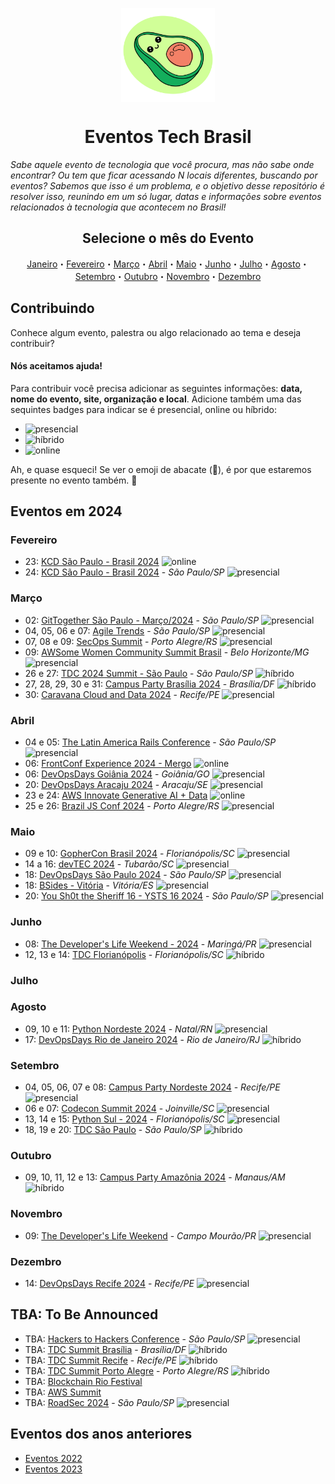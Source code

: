 <p class="header" align="center">
 <img width="150px" src="./assets/abacatinhos.svg" align="center" alt="GitHub Readme Stats" />
 <h1 align="center">Eventos Tech Brasil</h1> 
</p>

_Sabe aquele evento de tecnologia que você procura, mas não sabe onde encontrar? Ou tem que ficar acessando N locais diferentes, buscando por eventos? Sabemos que isso é um problema, e o objetivo desse repositório é resolver isso, reunindo em um só lugar, datas e informações sobre eventos relacionados à tecnologia que acontecem no Brasil!_

<h2 align="center">Selecione o mês do Evento</h2>
<p class="navigation" align="center">
    <a href="#janeiro">Janeiro</a>・<a href="#fevereiro">Fevereiro</a>・<a href="#março">Março</a>・<a href="#abril">Abril</a>・<a href="#maio">Maio</a>・<a href="#junho">Junho</a>・<a href="#julho">Julho</a>・<a href="#agosto">Agosto</a>・<a href="#setembro">Setembro</a>・<a href="#outubro">Outubro</a>・<a href="#novembro">Novembro</a>・<a href="#dezembro">Dezembro</a>
</p>

## Contribuindo

Conhece algum evento, palestra ou algo relacionado ao tema e deseja contribuir?  

#### Nós aceitamos ajuda! 

Para contribuir você precisa adicionar as seguintes informações: **data, nome do evento, site, organização e local**. Adicione também uma das sequintes badges para indicar se é presencial, online ou híbrido:

- ![presencial]
- ![híbrido]
- ![online]

Ah, e quase esqueci! Se ver o emoji de abacate (🥑), é por que estaremos presente no evento também. 🤩

## Eventos em 2024

### Fevereiro
<!-- FEVEREIRO:START -->
* 23: [KCD São Paulo - Brasil 2024](https://community.cncf.io/kcd-brasil/) ![online]
* 24: [KCD São Paulo - Brasil 2024](https://community.cncf.io/kcd-brasil/) - _São Paulo/SP_ ![presencial]
<!-- FEVEREIRO:END -->

### Março
<!-- MARÇO:START -->
* 02: [GitTogether São Paulo - Março/2024](https://www.meetup.com/githubbrasil/events/299195273/) - _São Paulo/SP_ ![presencial]
* 04, 05, 06 e 07: [Agile Trends](https://agiletrendsbr.com/?ref=agendati.com.br) - _São Paulo/SP_ ![presencial]
* 07, 08 e 09: [SecOps Summit](https://www.secopssummit.com.br/?ref=agendati.com.br) - _Porto Alegre/RS_ ![presencial]
* 09: [AWSome Women Community Summit Brasil](https://www.awswomencommunitybrasil.com/) - _Belo Horizonte/MG_ ![presencial]
* 26 e 27: [TDC 2024 Summit - São Paulo](https://thedevconf.com/tdc/2024/summit-sao-paulo/) - _São Paulo/SP_ ![híbrido]
* 27, 28, 29, 30 e 31: [Campus Party Brasília 2024](https://brasil.campus-party.org/cpbsb6/) - _Brasília/DF_ ![híbrido]
* 30: [Caravana Cloud and Data 2024](https://www.even3.com.br/caravana-cloud-and-data-edicao-recife-2024-presencial/) - _Recife/PE_ ![presencial]

<!-- MARÇO:END -->

### Abril
<!-- ABRIL:START -->
* 04 e 05: [The Latin America Rails Conference](https://www.tropicalrb.com/) - _São Paulo/SP_ ![presencial]
* 06: [FrontConf Experience 2024 - Mergo](https://www.mergo.com.br/eventos/frontconfxp/) ![online]
* 06: [DevOpsDays Goiânia 2024](https://devopsdays.org/events/2024-goiania/welcome/) - _Goiânia/GO_ ![presencial]
* 20: [DevOpsDays Aracaju 2024](https://devopsdays.org/events/2024-aracaju/welcome/) - _Aracaju/SE_ ![presencial]
* 23 e 24: [AWS Innovate Generative AI + Data](https://aws.amazon.com/pt/events/innovate/?trk=81694524-99d2-49c4-9f2c-4f56015856f9&sc_channel=em&mkt_tok=MTEyLVRaTS03NjYAAAGRR5BqBwQuNEr7ks4nHAQkz0ABlFlFsrLS4lowVn2T2yYeSq3vDfyURTkfgzSfuy2wsFJMiXlEkmvAK-qv2VLwIbYHP-s2n6SSyO6qjWj_-gBRWcBpYTtM) ![online]
* 25 e 26: [Brazil JS Conf 2024](https://conf.braziljs.org/) - _Porto Alegre/RS_ ![presencial]
<!-- ABRIL:END -->

### Maio
<!-- MAIO:START -->
* 09 e 10: [GopherCon Brasil 2024](https://gopherconbr.org/) - _Florianópolis/SC_ ![presencial]
* 14 a 16: [devTEC 2024](https://devtec.com.br/) - _Tubarão/SC_ ![presencial]
* 18: [DevOpsDays São Paulo 2024](https://devopsdays.org/events/2024-sao-paulo/welcome/) - _São Paulo/SP_ ![presencial]
* 18: [BSides - Vitória](https://bsides.vix.br/) - _Vitória/ES_ ![presencial]
* 20: [You Sh0t the Sheriff 16 - YSTS 16 2024](https://www.ysts.org/) - _São Paulo/SP_ ![presencial]
<!-- MAIO:END -->

### Junho
<!-- JUNHO:START -->
* 08: [The Developer's Life Weekend - 2024](https://weekend.developerslife.tech/inscricao) - _Maringá/PR_ ![presencial]
* 12, 13 e 14: [TDC Florianópolis](https://thedevconf.com/tdc/2024/florianopolis/) - _Florianópolis/SC_ ![híbrido]
<!-- JUNHO:END -->

### Julho
<!-- JULHO:START -->
<!-- JULHO:END -->

### Agosto
<!-- AGOSTO:START -->
* 09, 10 e 11: [Python Nordeste 2024](https://pythonnordeste.org) - _Natal/RN_ ![presencial]
* 17: [DevOpsDays Rio de Janeiro 2024](https://devopsdays.org/events/2024-rio-de-janeiro/welcome/) - _Rio de Janeiro/RJ_ ![híbrido]
<!-- AGOSTO:END -->

### Setembro
<!-- SETEMBRO:START -->
* 04, 05, 06, 07 e 08: [Campus Party Nordeste 2024](https://brasil.campus-party.org/cpnordeste/ingressos/) - _Recife/PE_ ![presencial]
* 06 e 07: [Codecon Summit 2024](https://eventos.codecon.dev/codecon-summit-24/) - _Joinville/SC_ ![presencial]
* 13, 14 e 15: [Python Sul - 2024](https://sul.python.org.br/) - _Florianópolis/SC_ ![presencial]
* 18, 19 e 20: [TDC São Paulo](https://thedevconf.com/tdc/2024/sao-paulo/) - _São Paulo/SP_ ![híbrido]
<!-- SETEMBRO:END -->

### Outubro
<!-- OUTUBRO:START -->
* 09, 10, 11, 12 e 13: [Campus Party Amazônia 2024](https://brasil.campus-party.org/cpamazonia2/ingressos/) - _Manaus/AM_ ![híbrido]
<!-- OUTUBRO:END -->

### Novembro
<!-- NOVEMBRO:START -->
* 09: [The Developer's Life Weekend](https://weekend.developerslife.tech/inscricao) - _Campo Mourão/PR_ ![presencial]
<!-- NOVEMBRO:END -->

### Dezembro
<!-- DEZEMBRO:START -->
* 14: [DevOpsDays Recife 2024](https://devopsdays.org/events/2024-recife/welcome/) - _Recife/PE_ ![presencial]
<!-- DEZEMBRO:END -->

## TBA: To Be Announced
<!-- Essa seção são de eventos que estão previstos para acontecer no ano mas ainda não tem mês, ou dia definidos -->
<!--TBA:START-->
* TBA: [Hackers to Hackers Conference](https://www.h2hc.com.br/?ref=agendati.com.br) - _São Paulo/SP_ ![presencial]
* TBA: [TDC Summit Brasília](https://thedevconf.com/tdc/2024/summit-brasilia/) - _Brasília/DF_ ![híbrido]
* TBA: [TDC Summit Recife](https://thedevconf.com/tdc/2024/summit-recife/) - _Recife/PE_ ![híbrido]
* TBA: [TDC Summit Porto Alegre](https://thedevconf.com/tdc/2024/summit-porto-alegre/) - _Porto Alegre/RS_ ![híbrido]
* TBA: [Blockchain Rio Festival](https://blockchainfestival.io/)
* TBA: [AWS Summit](https://aws.amazon.com/pt/events/summits/sao-paulo/)
* TBA: [RoadSec 2024](https://roadsec.com.br) - _São Paulo/SP_ ![presencial]
<!--TBA:END-->

## Eventos dos anos anteriores
* [Eventos 2022](https://github.com/Abacatinhos/eventos-tech-brasil/blob/main/arquivo/2022.md)
* [Eventos 2023](https://github.com/Abacatinhos/eventos-tech-brasil/blob/main/arquivo/2023.md)

<!--LINK DAS BADGES:START-->
[presencial]: https://img.shields.io/static/v1?label=&message=presencial&color=blue
[híbrido]: https://img.shields.io/static/v1?label=&message=h%C3%ADbrido&color=red
[online]: https://img.shields.io/static/v1?label=&message=online&color=purple
<!--LINK DAS BADGES:END-->
